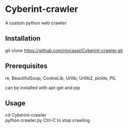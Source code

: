 # Cyberint-crawler
A custom python web crawler

## Installation
git clone https://github.com/nivcaspi/Cyberint-crawler.git

## Prerequisites
re, BeautifulSoup, CookieLib, Urllib, Urllib2, pickle, PIL

can be installed with apt-get and pip

## Usage
cd Cyberint-crawler <br />
python crawler.py
Ctrl-C to stop crawling
